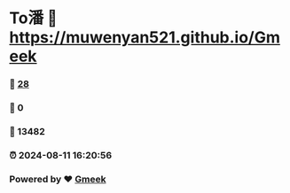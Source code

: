 # To潘 :link: https://muwenyan521.github.io/Gmeek 
### :page_facing_up: [28](https://muwenyan521.github.io/Gmeek/tag.html) 
### :speech_balloon: 0 
### :hibiscus: 13482 
### :alarm_clock: 2024-08-11 16:20:56 
### Powered by :heart: [Gmeek](https://github.com/Meekdai/Gmeek)
